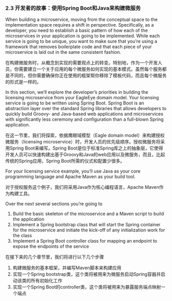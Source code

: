 ### 

### 2.3 开发者的故事：使用Spring Boot和Java来构建微服务

When building a microservice, moving from the conceptual space to the implementation space requires a shift in perspective. Specifically, as a developer, you need to establish a basic pattern of how each of the microservices in your application is going to be implemented. While each service is going to be unique, you want to make sure that you’re using a framework that removes boilerplate code and that each piece of your microservice is laid out in the same consistent fashion.

在构建微服务时，从概念到实现的需要观点上的转变。特别地，作为一个开发人员，你需要建立一个关于应用的每个微服务如何实现的基本模式。虽然每个服务都是不同的，但你需要确保你正在使用的框架帮你移除了模板代码，而且每个微服务的形式是一样的。

In this section, we’ll explore the developer’s priorities in building the licensing microservice from your EagleEye domain model. Your licensing service is going to be written using Spring Boot. Spring Boot is an abstraction layer over the standard Spring libraries that allows developers to quickly build Groovy- and Java-based web applications and microservices with significantly less ceremony and configuration than a full-blown Spring application.

在这一节里，我们将探索，依据鹰眼域模型（Eagle domain model）来构建授权微服务（licensing microservice）时，开发人员的优先级顺序。授权微服务将采用Spring Boot来编写。Spring Boot是位于标准Spring库之上的抽象层，它使得开发人员可以快速构建出基于Groovy和Java的web应用以及微服务，而且，比起传统的Spring应用，Spring Boot所需的仪式和配置少很多。

For your licensing service example, you’ll use Java as your core programming language and Apache Maven as your build tool.

对于授权服务这个例子，我们将采用Java作为核心编程语言，Apache Maven作为构建工具。

Over the next several sections you’re going to

1. Build the basic skeleton of the microservice and a Maven script to build the application
2. Implement a Spring bootstrap class that will start the Spring container for the microservice and initiate the kick-off of any initialization work for the class
3. Implement a Spring Boot controller class for mapping an endpoint to expose the endpoints of the service

在接下来的几个章节里，我们将进行以下几个步骤

1. 构建微服务的基本框架，并编写Maven脚本来构建应用
2. 实现一个Spring bootstrap类，这个类将被用来为微服务启动Spring容器并启动该类的所有初始化工作
3. 实现一个Spring Boot的controller类，这个类将被用来为暴露服务端点映射一个端点



